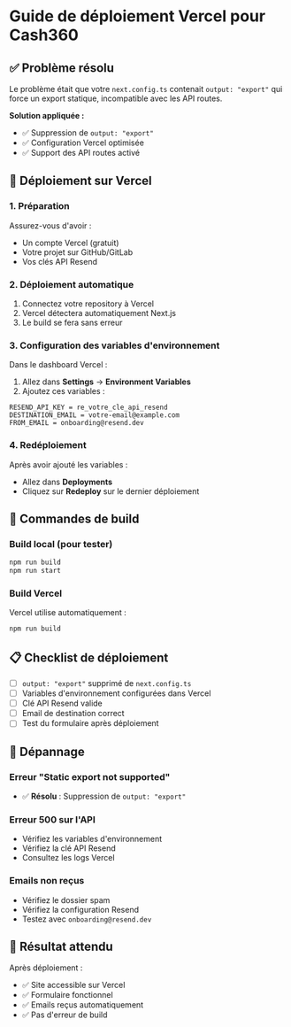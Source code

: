 # Guide de déploiement Vercel pour Cash360

## ✅ Problème résolu

Le problème était que votre `next.config.ts` contenait `output: "export"` qui force un export statique, incompatible avec les API routes.

**Solution appliquée :**
- ✅ Suppression de `output: "export"`
- ✅ Configuration Vercel optimisée
- ✅ Support des API routes activé

## 🚀 Déploiement sur Vercel

### 1. Préparation
Assurez-vous d'avoir :
- Un compte Vercel (gratuit)
- Votre projet sur GitHub/GitLab
- Vos clés API Resend

### 2. Déploiement automatique
1. Connectez votre repository à Vercel
2. Vercel détectera automatiquement Next.js
3. Le build se fera sans erreur

### 3. Configuration des variables d'environnement
Dans le dashboard Vercel :

1. Allez dans **Settings** → **Environment Variables**
2. Ajoutez ces variables :

```
RESEND_API_KEY = re_votre_cle_api_resend
DESTINATION_EMAIL = votre-email@example.com
FROM_EMAIL = onboarding@resend.dev
```

### 4. Redéploiement
Après avoir ajouté les variables :
- Allez dans **Deployments**
- Cliquez sur **Redeploy** sur le dernier déploiement

## 🔧 Commandes de build

### Build local (pour tester)
```bash
npm run build
npm run start
```

### Build Vercel
Vercel utilise automatiquement :
```bash
npm run build
```

## 📋 Checklist de déploiement

- [ ] `output: "export"` supprimé de `next.config.ts`
- [ ] Variables d'environnement configurées dans Vercel
- [ ] Clé API Resend valide
- [ ] Email de destination correct
- [ ] Test du formulaire après déploiement

## 🐛 Dépannage

### Erreur "Static export not supported"
- ✅ **Résolu** : Suppression de `output: "export"`

### Erreur 500 sur l'API
- Vérifiez les variables d'environnement
- Vérifiez la clé API Resend
- Consultez les logs Vercel

### Emails non reçus
- Vérifiez le dossier spam
- Vérifiez la configuration Resend
- Testez avec `onboarding@resend.dev`

## 🎯 Résultat attendu

Après déploiement :
- ✅ Site accessible sur Vercel
- ✅ Formulaire fonctionnel
- ✅ Emails reçus automatiquement
- ✅ Pas d'erreur de build
